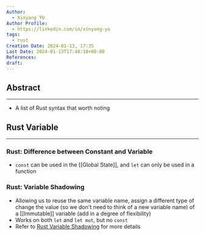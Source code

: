 ```yaml
---
Author:
  - Xinyang YU
Author Profile:
  - https://linkedin.com/in/xinyang-yu
tags:
  - rust
Creation Date: 2024-01-13, 17:35
Last Date: 2024-01-13T17:48:18+08:00
References: 
draft: 
---
```

## Abstract
---
- A list of Rust syntax that worth noting


## Rust Variable
---
### Rust: Difference between Constant and Variable
- `const` can be used in the [[Global State]], and `let` can only be used in a function

### Rust: Variable Shadowing
- Allowing us to reuse the same variable name, assign a different type of change the value (so we don't need to think of a new variable name) of a [[Immutable]] variable (add in a degree of flexibility)
- Works on both `let` and `let mut`, but no `const`
- Refer to [Rust Variable Shadowing](https://rust-book.cs.brown.edu/ch03-01-variables-and-mutability.html#shadowing) for more details
